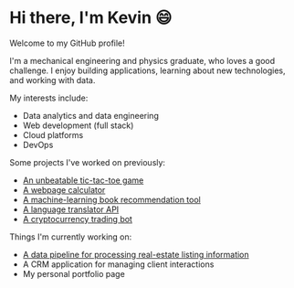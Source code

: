 # Hi there, I'm Kevin :smile:

Welcome to my GitHub profile!

I'm a mechanical engineering and physics graduate, who loves a good challenge. I enjoy building applications, learning about new technologies, and working with data.

My interests include:

-   Data analytics and data engineering
-   Web development (full stack)
-   Cloud platforms
-   DevOps

Some projects I've worked on previously:
- [An unbeatable tic-tac-toe game](https://github.com/kevinwchen/odin-tic-tac-toe)
- [A webpage calculator](https://github.com/kevinwchen/odin-calculator)
- [A machine-learning book recommendation tool](https://github.com/kevinwchen/book-recommender)
- [A language translator API](https://github.com/kevinwchen/translation-api)
- [A cryptocurrency trading bot](https://github.com/kevinwchen/binance-trading-bot)

Things I'm currently working on:
- [A data pipeline for processing real-estate listing information](https://github.com/kevinwchen/realestate-data-project)
- A CRM application for managing client interactions
- My personal portfolio page
